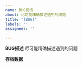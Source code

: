 ```yaml
---
name: BUG反馈
about: 尽可能精确描述遇到的问题
title: "[BUG]"
labels: ''
assignees: ''

---
```


**BUG描述**
尽可能精确描述遇到的问题

**存档数据**
